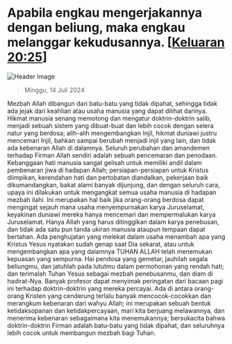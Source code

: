 
# Apabila engkau mengerjakannya dengan beliung, maka engkau melanggar kekudusannya. [[Keluaran 20:25](http://alkitab.sabda.org/?Keluaran%2020:25)]

![Header Image](https://alkitab.app/slice/sunrise.jpg)

> Minggu, 14 Juli 2024

Mezbah Allah dibangun dari batu-batu yang tidak dipahat, sehingga tidak ada jejak dari keahlian atau usaha manusia yang dapat dilihat darinya. Hikmat manusia senang memotong dan mengatur doktrin-doktrin salib, menjadi sebuah sistem yang dibuat-buat dan lebih cocok dengan selera natur yang berdosa; alih-alih mengembangkan Injil, hikmat duniawi justru mencemari Injil, bahkan sampai berubah menjadi injil yang lain, dan tidak ada kebenaran Allah di dalamnya. Seluruh perubahan dan amandemen terhadap Firman Allah sendiri adalah sebuah pencemaran dan penodaan. Kebanggaan hati manusia sangat gelisah untuk memiliki andil dalam pembenaran jiwa di hadapan Allah; persiapan-persiapan untuk Kristus diimpikan, kerendahan hati dan pertobatan diandalkan, pekerjaan baik dikumandangkan, bakat alami banyak dijunjung, dan dengan seluruh cara, upaya ini dilakukan untuk mengangkat semua usaha manusia di hadapan mezbah ilahi. Ini merupakan hal baik jika orang-orang berdosa dapat mengingat sejauh mana usaha menyempurnakan karya Juruselamat, keyakinan duniawi mereka hanya mencemari dan mempermalukan karya Juruselamat. Hanya Allah yang harus ditinggikan dalam karya penebusan, dan tidak ada satu pun tanda ukiran manusia ataupun tempaan dapat bertahan. Ada penghujatan yang melekat dalam usaha menambah apa yang Kristus Yesus nyatakan sudah genap saat Dia sekarat, atau untuk mengembangkan apa yang dalamnya TUHAN ALLAH telah menemukan kepuasan yang sempurna. Hai pendosa yang gemetar, jauhilah segala beliungmu, dan jatuhlah pada lututmu dalam permohonan yang rendah hati; dan terimalah Tuhan Yesus sebagai mezbah penebusanmu, dan diam di hadirat-Nya. Banyak profesor dapat menyimak peringatan dari bacaan pagi ini terhadap doktrin-doktrin yang mereka percayai. Ada di antara orang-orang Kristen yang cenderung terlalu banyak mencocok-cocokkan dan merangkum kebenaran dari wahyu Allah; ini merupakan sebuah bentuk ketidaksopanan dan ketidakpercayaan, mari kita berjuang melawannya, dan menerima kebenaran sebagaimana kita menemukannya; bersukacita bahwa doktrin-doktrin Firman adalah batu-batu yang tidak dipahat, dan seluruhnya lebih cocok untuk membangun mezbah bagi Tuhan.
    